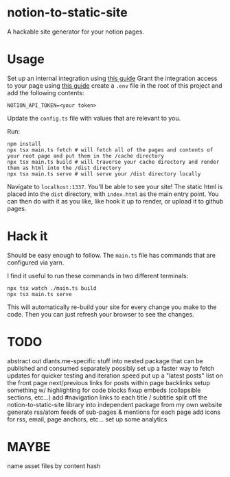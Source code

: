 # notion-to-static-site
A hackable site generator for your notion pages.

# Usage
Set up an internal integration using [this guide](https://developers.notion.com/docs/authorization#internal-integration-auth-flow-set-up)
Grant the integration access to your page using [this guide](https://developers.notion.com/docs/authorization#integration-permissions)
create a `.env` file in the root of this project and add the following contents:

```
NOTION_API_TOKEN=<your token>
```

Update the `config.ts` file with values that are relevant to you.

Run:
```
npm install
npx tsx main.ts fetch # will fetch all of the pages and contents of your root page and put them in the /cache directory
npx tsx main.ts build # will traverse your cache directory and render them as html into the /dist directory
npx tsx main.ts serve # will serve your /dist directory locally
```

Navigate to `localhost:1337`. You'll be able to see your site! The static html is placed into the `dist` directory,
with `index.html` as the main entry point. You can then do with it as you like, like hook it up to render, or upload it
to github pages.

# Hack it
Should be easy enough to follow. The `main.ts` file has commands that are configured via yarn.

I find it useful to run these commands in two different terminals:
```
npx tsx watch ./main.ts build
npx tsx main.ts serve
```

This will automatically re-build your site for every change you make to the code. Then you can just refresh your
browser to see the changes.

# TODO
abstract out dlants.me-specific stuff into nested package that can be published and consumed separately
possibly set up a faster way to fetch updates for quicker testing and iteration speed
put up a "latest posts" list on the front page
next/previous links for posts within page
backlinks
setup something w/ highlighting for code blocks
fixup embeds (collapsible sections, etc...)
add #navigation links to each title / subtitle
split off the notion-to-static-site library into independent package from my own website
generate rss/atom feeds of sub-pages & mentions for each page
add icons for rss, email, page anchors, etc...
set up some analytics

# MAYBE
name asset files by content hash
